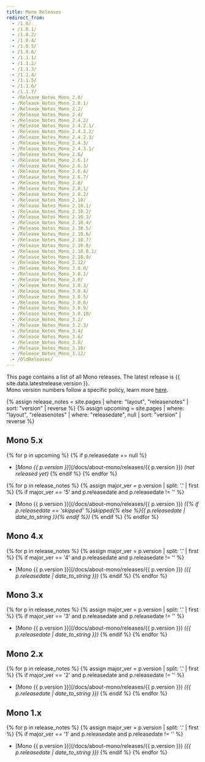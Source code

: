 ```yaml
---
title: Mono Releases
redirect_from:
  - /1.0/
  - /1.0.1/
  - /1.0.2/
  - /1.0.4/
  - /1.0.5/
  - /1.0.6/
  - /1.1.1/
  - /1.1.2/
  - /1.1.3/
  - /1.1.4/
  - /1.1.5/
  - /1.1.6/
  - /1.1.7/
  - /Release_Notes_Mono_2.0/
  - /Release_Notes_Mono_2.0.1/
  - /Release_Notes_Mono_2.2/
  - /Release_Notes_Mono_2.4/
  - /Release_Notes_Mono_2.4.2/
  - /Release_Notes_Mono_2.4.2.1/
  - /Release_Notes_Mono_2.4.2.2/
  - /Release_Notes_Mono_2.4.2.3/
  - /Release_Notes_Mono_2.4.3/
  - /Release_Notes_Mono_2.4.3.1/
  - /Release_Notes_Mono_2.6/
  - /Release_Notes_Mono_2.6.1/
  - /Release_Notes_Mono_2.6.3/
  - /Release_Notes_Mono_2.6.4/
  - /Release_Notes_Mono_2.6.7/
  - /Release_Notes_Mono_2.8/
  - /Release_Notes_Mono_2.8.1/
  - /Release_Notes_Mono_2.8.2/
  - /Release_Notes_Mono_2.10/
  - /Release_Notes_Mono_2.10.1/
  - /Release_Notes_Mono_2.10.2/
  - /Release_Notes_Mono_2.10.3/
  - /Release_Notes_Mono_2.10.4/
  - /Release_Notes_Mono_2.10.5/
  - /Release_Notes_Mono_2.10.6/
  - /Release_Notes_Mono_2.10.7/
  - /Release_Notes_Mono_2.10.8/
  - /Release_Notes_Mono_2.10.8.1/
  - /Release_Notes_Mono_2.10.9/
  - /Release_Notes_Mono_2.12/
  - /Release_Notes_Mono_3.0.0/
  - /Release_Notes_Mono_3.0.1/
  - /Release_Notes_Mono_3.0/
  - /Release_Notes_Mono_3.0.3/
  - /Release_Notes_Mono_3.0.4/
  - /Release_Notes_Mono_3.0.5/
  - /Release_Notes_Mono_3.0.6/
  - /Release_Notes_Mono_3.0.9/
  - /Release_Notes_Mono_3.0.10/
  - /Release_Notes_Mono_3.2/
  - /Release_Notes_Mono_3.2.3/
  - /Release_Notes_Mono_3.4/
  - /Release_Notes_Mono_3.6/
  - /Release_Notes_Mono_3.8/
  - /Release_Notes_Mono_3.10/
  - /Release_Notes_Mono_3.12/
  - /OldReleases/
---
```


This page contains a list of all Mono releases. The latest release is {{ site.data.latestrelease.version }}.<br/>
Mono version numbers follow a specific policy, learn more [here](/docs/about-mono/versioning/).

{% assign release_notes = site.pages | where: "layout", "releasenotes" | sort: "version" | reverse %}
{% assign upcoming = site.pages | where: "layout", "releasenotes" | where: "releasedate", null | sort: "version" | reverse %}

Mono 5.x
--------

{% for p in upcoming %}
{% if p.releasedate == null %}
  - [_Mono {{ p.version }}_](/docs/about-mono/releases/{{ p.version }}) *(not released yet)*
{% endif %}
{% endfor %}

{% for p in release_notes %}
{% assign major_ver = p.version | split: '.' | first %}
{% if major_ver == '5' and p.releasedate and p.releasedate != '' %}
  - [Mono {{ p.version }}](/docs/about-mono/releases/{{ p.version }}) *({% if p.releasedate == 'skipped' %}skipped{% else %}{{ p.releasedate | date_to_string }}{% endif %})*
{% endif %}
{% endfor %}

Mono 4.x
--------

{% for p in release_notes %}
{% assign major_ver = p.version | split: '.' | first %}
{% if major_ver == '4' and p.releasedate and p.releasedate != '' %}
  - [Mono {{ p.version }}](/docs/about-mono/releases/{{ p.version }}) *({{ p.releasedate | date_to_string }})*
{% endif %}
{% endfor %}

Mono 3.x
--------

{% for p in release_notes %}
{% assign major_ver = p.version | split: '.' | first %}
{% if major_ver == '3' and p.releasedate and p.releasedate != '' %}
  - [Mono {{ p.version }}](/docs/about-mono/releases/{{ p.version }}) *({{ p.releasedate | date_to_string }})*
{% endif %}
{% endfor %}

Mono 2.x
--------

{% for p in release_notes %}
{% assign major_ver = p.version | split: '.' | first %}
{% if major_ver == '2' and p.releasedate and p.releasedate != '' %}
  - [Mono {{ p.version }}](/docs/about-mono/releases/{{ p.version }}) *({{ p.releasedate | date_to_string }})*
{% endif %}
{% endfor %}

Mono 1.x
--------

{% for p in release_notes %}
{% assign major_ver = p.version | split: '.' | first %}
{% if major_ver == '1' and p.releasedate and p.releasedate != '' %}
  - [Mono {{ p.version }}](/docs/about-mono/releases/{{ p.version }}) *({{ p.releasedate | date_to_string }})*
{% endif %}
{% endfor %}
